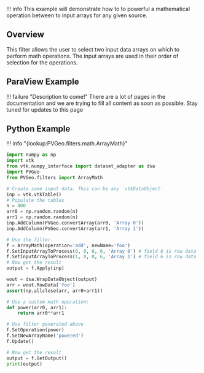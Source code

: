 !!! info
    This example will demonstrate how to to powerful a mathematical operation between to input arrays for any given source.

## Overview

This filter allows the user to select two input data arrays on which to perform math operations. The input arrays are used in their order of selection for the operations.

## ParaView Example

!!! failure "Description to come!"
    There are a lot of pages in the documentation and we are trying to fill all content as soon as possible. Stay tuned for updates to this page


<!--- TODO --->


## Python Example

!!! info "{lookup:PVGeo.filters.math.ArrayMath}"

```py
import numpy as np
import vtk
from vtk.numpy_interface import dataset_adapter as dsa
import PVGeo
from PVGeo.filters import ArrayMath

# Create some input data. This can be any `vtkDataObject`
inp = vtk.vtkTable()
# Populate the tables
n = 400
arr0 = np.random.random(n)
arr1 = np.random.random(n)
inp.AddColumn(PVGeo.convertArray(arr0, 'Array 0'))
inp.AddColumn(PVGeo.convertArray(arr1, 'Array 1'))
```

```py
# Use the filter:
f = ArrayMath(operation='add', newName='foo')
f.SetInputArrayToProcess(0, 0, 0, 6, 'Array 0') # field 6 is row data
f.SetInputArrayToProcess(1, 0, 0, 6, 'Array 1') # field 6 is row data
# Now get the result
output = f.Apply(inp)

wout = dsa.WrapDataObject(output)
arr = wout.RowData['foo']
assert(np.allclose(arr, arr0+arr1))

```

```py
# Use a custom math operation:
def power(arr0, arr1):
    return arr0**arr1

# Use filter generated above
f.SetOperation(power)
f.SetNewArrayName('powered')
f.Update()

# Now get the result
output = f.GetOutput()
print(output)
```
